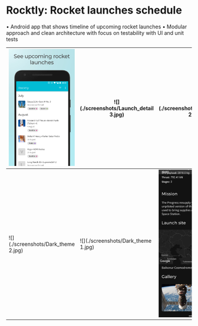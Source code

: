 # Rocktly: Rocket launches schedule

• Android app that shows timeline of upcoming rocket launches
• Modular approach and clean architecture with focus on testability with UI and unit tests



| ![](./screenshots/Timeline.jpg) | ![](./screenshots/Launch_detail 3.jpg) | ![](./screenshots/Launch_detail 2.jpg) |
| ---------------------------------------------------- | ---------------------------------------------------- | ---------------------------------------------------- |
| ![](./screenshots/Dark_theme 2.jpg) | ![](./screenshots/Dark_theme 1.jpg) | ![](./screenshots/Screenshot_1559492559.jpg) |

